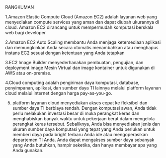 RANGKUMAN

1.Amazon Elastic Compute Cloud (Amazon EC2) adalah layanan web yang menyediakan compute services yang aman dan dapat diubah ukurannya di cloud. Amazon EC2 dirancang untuk mempermudah komputasi berskala web bagi developer

2.Amazon EC2 Auto Scaling membantu Anda menjaga ketersediaan aplikasi dan memungkinkan Anda secara otomatis menambahkan atau menghapus instans EC2 sesuai dengan ketentuan yang Anda tetapkan

3.EC2 Image Builder menyederhanakan pembuatan, pengujian, dan deployment image Mesin Virtual dan image kontainer untuk digunakan di AWS atau on-premise.

4.Cloud computing adalah pengiriman daya komputasi, database, penyimpanan, aplikasi, dan sumber daya TI lainnya melalui platform layanan cloud melalui internet dengan harga pay-as-you-go.

5. platform layanan cloud menyediakan akses cepat ke fleksibel dan sumber daya TI berbiaya rendah. Dengan komputasi awan, Anda tidak perlu melakukan investasi besar di muka perangkat keras dan menghabiskan banyak waktu untuk pekerjaan berat dalam mengelola perangkat keras tersebut. Sebaliknya, Anda bisa menyediakan jenis dan ukuran sumber daya komputasi yang tepat yang Anda perlukan untuk memberi daya pada bright terbaru Anda ide atau mengoperasikan departemen TI Anda. Anda dapat mengakses sumber daya sebanyak yang Anda butuhkan, hampir seketika, dan hanya membayar apa yang Anda gunakan.